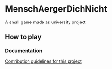 # MenschAergerDichNicht
A small game made as university project

## How to play

### Documentation
[Contribution guidelines for this project](https://github.com/Marvin2611/MenschAergerDichNicht/tree/master/MAD/Ressourcen/Dokumentation)
